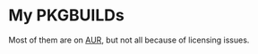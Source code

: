 # My PKGBUILDs

Most of them are on [AUR](https://aur.archlinux.org/packages/?SeB=m&K=kd35a),
but not all because of licensing issues.

